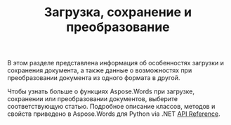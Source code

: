 ﻿---
title: Загрузка, сохранение и преобразование
second_title: Aspose.Words для Python via .NET
articleTitle: Загрузка, сохранение и преобразование
linktitle: Загрузка, сохранение и преобразование
description: "Как преобразовать документ из одного формата в другой, например из Word в PDF или из HTML в Markdown, а также как загрузить и сохранить документ с помощью Python."
type: docs
weight: 10
url: /ru/python-net/loading-saving-and-converting/
timestamp: 2024-01-27-14-07-04
---

В этом разделе представлена информация об особенностях загрузки и сохранения документа, а также данные о возможностях при преобразовании документа из одного формата в другой.

Чтобы узнать больше о функциях Aspose.Words при загрузке, сохранении или преобразовании документов, выберите соответствующую статью. Подробное описание классов, методов и свойств приведено в Aspose.Words для Python via .NET [API Reference](https://reference.aspose.com/words/python-net/).
